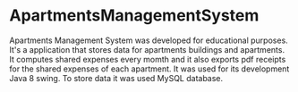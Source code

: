 # ApartmentsManagementSystem

Apartments Management System was developed for educational purposes. It's a application that stores data for apartments buildings and apartments. It computes shared expenses every momth and it also exports pdf receipts for the shared expenses of each apartment.
It was used for its development Java 8 swing. To store data it was used MySQL database.
